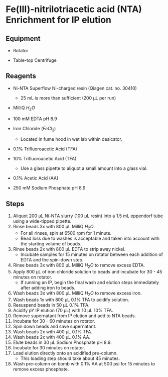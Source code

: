 # Fe(III)-nitrilotriacetic acid (NTA) Enrichment for IP elution

## Equipment

* Rotator

* Table-top Centrifuge

## Reagents

* Ni-NTA Superflow Ni-charged resin (Qiagen cat. no. 30410)
    * 25 mL is more than sufficient (200 μL per run)

* MilliQ $H_2O$

* 100 mM EDTA pH 8.9

* Iron Chloride ($FeCl_2$)
    * Located in fume hood in wet lab within desicator.

* 0.1% Trifluoroacetic Acid (TFA)

* 10% Trifluoroacetic Acid (TFA)
    * Use a glass pipette to aliquot a small amount into a glass vial.

* 0.1% Acetic Acid (AA)

* 250 mM Sodium Phosphate pH 8.9

## Steps

1. Aliquot 200 μL Ni-NTA slurry (100 μL resin) into a 1.5 mL eppendorf tube
   using a wide-tipped pipette.
2. Rinse beads 3x with 800 μL MilliQ $H_2O$.
    * For all rinses, spin at 6500 rpm for 1 minute.
    * Bead loss due to washes is acceptable and taken into account with the
      starting volume of beads.
3. Rinse beads 2x with 800 μL EDTA to strip away nickel.
    * Incubate samples for 15 minutes on rotator between each addition of EDTA
      and the spin-down step.
4. Rinse beads 3x with 800 μL MilliQ $H_2O$ to remove excess EDTA.
5. Apply 800 μL of iron chloride solution to beads and incubate for 30 - 45
   minutes on rotator.
    * If running an IP, begin the final wash and elution steps immediately
      after adding iron to beads.
6. Wash beads 3x with 800 μL MilliQ $H_2O$ to remove excess iron.
7. Wash beads 1x with 800 μL 0.1% TFA to acidify solution.
8. Resuspend beads in 50 μL 0.1% TFA.
9. Acidify pY IP elution (70 μL) with 10 μL 10% TFA.
10. Remove supernatant from IP elution and add to NTA beads.
11. Incubate for 30 - 60 minutes on rotator.
12. Spin down beads and save supernatant.
13. Wash beads 2x with 400 μL 0.1% TFA.
14. Wash beads 2x with 400 μL 0.1% AA.
15. Elute beads in 30 μL Sodium Phosphate pH 8.9.
16. Incubate for 30 minutes on rotator.
17. Load elution directly onto an acidified pre-column.
    * This loading step should take about 45 minutes.
18. Wash pre-column on bomb with 0.1% AA at 500 psi for 15 minutes to remove
    excess phosphate.
